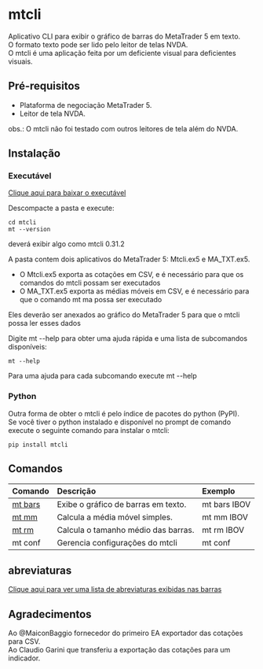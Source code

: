 # mtcli  
  
Aplicativo CLI para exibir o gráfico de barras do MetaTrader 5 em texto.  
O formato texto pode ser lido pelo leitor de telas NVDA.  
O mtcli é uma aplicação feita por um deficiente visual para deficientes visuais.
  
## Pré-requisitos  

* Plataforma de negociação MetaTrader 5.  
* Leitor de tela NVDA.  

obs.: O mtcli não foi testado com outros leitores de tela além do NVDA.  
    

## Instalação  

### Executável

[Clique aqui para baixar o executável](https://bit.ly/mtcli)
  
Descompacte  a pasta e execute:  
```
cd mtcli
mt --version
```
deverá exibir algo como mtcli 0.31.2

A pasta contem dois aplicativos do MetaTrader 5: Mtcli.ex5 e MA_TXT.ex5.  

* O Mtcli.ex5 exporta as cotações em CSV, e é necessário para que os comandos do mtcli possam ser executados
* O MA_TXT.ex5 exporta as médias móveis em CSV, e é necessário para que o comando mt ma possa ser executado
  
Eles deverão ser anexados ao gráfico do MetaTrader 5 para que o mtcli possa ler esses dados
  
Digite mt --help para obter uma ajuda rápida e uma  lista de subcomandos disponíveis:
```
mt --help
```
Para uma ajuda para cada subcomando execute mt <subcomando> --help

### Python

Outra forma de obter o mtcli é pelo índice de pacotes do python (PyPI).  
Se você tiver o python instalado e disponível no prompt de comando execute o seguinte comando para instalar o mtcli:  
```
pip install mtcli
```

## Comandos  
  
| Comando | Descrição | Exemplo |
| :----- | :------ | :---- |
| [mt bars](bars.md) | Exibe o gráfico de barras em texto. | mt bars IBOV |
| [mt mm](mm.md) | Calcula a média móvel simples. | mt mm IBOV |
| [mt rm](rm.md) | Calcula o tamanho médio das barras.| mt rm IBOV |
| mt conf | Gerencia configurações do mtcli | mt conf |
  
## abreviaturas  

[Clique aqui para ver uma lista de abreviaturas exibidas nas barras](abreviaturas.md)  

## Agradecimentos  
  
Ao @MaiconBaggio fornecedor do primeiro EA exportador das cotações para CSV.  
Ao Claudio Garini que transferiu a exportação das cotações para um indicador.  
